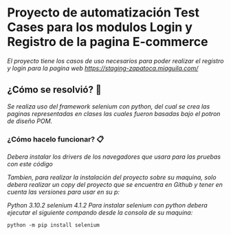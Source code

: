 # Proyecto de automatización Test Cases para los modulos Login y Registro de la pagina E-commerce

_El proyecto tiene los casos de uso necesarios para poder realizar el registro y login para la pagina web https://staging-zapatoca.miaguila.com/_


## ¿Cómo se resolvió? 🚀

_Se realiza uso del framework selenium con python, del cual se crea las paginas representadas en clases las cuales fueron basadas bajo el potron de diseño POM._


### ¿Cómo hacelo funcionar? 📋
_Debera instalar los drivers de los navegadores que usara para las pruebas con este código_

_Tambien, para realizar la instalación del proyecto sobre su maquina, solo debera realizar un copy del proyecto que se encuentra en Github y tener en cuenta las versiones para usar en su p:_

_Python                 3.10.2_
_selenium               4.1.2_
_Para instalar selenium con python debera ejecutar el siguiente compando desde la consola de su maquina:_
```
python -m pip install selenium
```